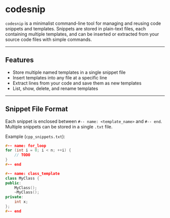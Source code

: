 # codesnip

`codesnip` is a minimalist command-line tool for managing and reusing code snippets and templates. Snippets are stored in plain-text files, each containing multiple templates, and can be inserted or extracted from your source code files with simple commands.

---

## Features

- Store multiple named templates in a single snippet file
- Insert templates into any file at a specific line
- Extract lines from your code and save them as new templates
- List, show, delete, and rename templates

---

## Snippet File Format

Each snippet is enclosed between `#-- name: <template_name>` and `#-- end`. Multiple snippets can be stored in a single `.txt` file.

Example (`cpp_snippets.txt`):

```cpp
#-- name: for_loop
for (int i = 0; i < n; ++i) {
    // TODO
}
#-- end

#-- name: class_template
class MyClass {
public:
    MyClass();
    ~MyClass();
private:
    int x;
};
#-- end
